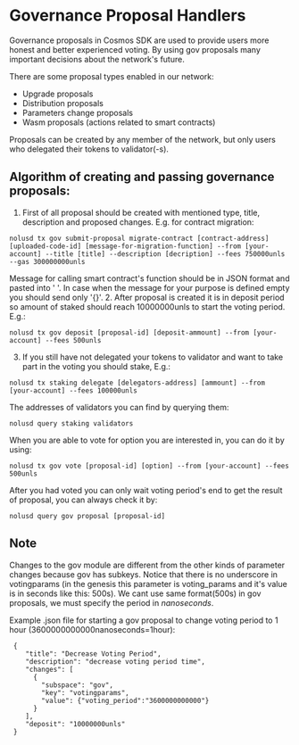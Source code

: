 # Governance Proposal Handlers

Governance proposals in Cosmos SDK are used to provide users more honest and better experienced voting.
By using gov proposals many important decisions about the network's future.

There are some proposal types enabled in our network:
* Upgrade proposals
* Distribution proposals
* Parameters change proposals
* Wasm proposals (actions related to smart contracts)

Proposals can be created by any member of the network, but only users who delegated their tokens to validator(-s).

## Algorithm of creating and passing governance proposals:
1. First of all proposal should be created with mentioned type, title, description and proposed changes. E.g. for contract migration:
````shell
nolusd tx gov submit-proposal migrate-contract [contract-address] [uploaded-code-id] [message-for-migration-function] --from [your-account] --title [title] --description [decription] --fees 750000unls --gas 300000000unls
````
Message for calling smart contract's function should be in JSON format and pasted into ' '. In case when the message for your purpose is defined empty you should send only '{}'.
2. After proposal is created it is in deposit period so amount of staked should reach 10000000unls to start the voting period. E.g.:
````shell
nolusd tx gov deposit [proposal-id] [deposit-ammount] --from [your-account] --fees 500unls
````
3. If you still have not delegated your tokens to validator and want to take part in the voting you should stake, E.g.:
````shell
nolusd tx staking delegate [delegators-address] [ammount] --from [your-account] --fees 100000unls
````
The addresses of validators you can find by querying them:
````shell
nolusd query staking validators
````
When you are able to vote for option you are interested in, you can do it by using:
````shell
nolusd tx gov vote [proposal-id] [option] --from [your-account] --fees 500unls
````
After you had voted you can only wait voting period's end to get the result of proposal, you can always check it by:
````shell
nolusd query gov proposal [proposal-id]
````

## Note
Changes to the gov module are different from the other kinds of parameter changes because gov has subkeys.
Notice that there is no underscore in votingparams (in the genesis this parameter is voting_params and it's value is in seconds like this: 500s). 
We cant use same format(500s) in gov proposals, we must specify the period in *nanoseconds*.

Example .json file for starting a gov proposal to change voting period to 1 hour (3600000000000nanoseconds=1hour):
````shell
 {
    "title": "Decrease Voting Period",
    "description": "decrease voting period time",
    "changes": [
      {
        "subspace": "gov",
        "key": "votingparams",
        "value": {"voting_period":"3600000000000"}
      }
    ],
    "deposit": "10000000unls"
 }
 ````

